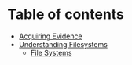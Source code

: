 # Table of contents

* [Acquiring Evidence](README.md)
* [Understanding Filesystems](understanding-filesystems/README.md)
  * [File Systems](understanding-filesystems/file-systems.md)
